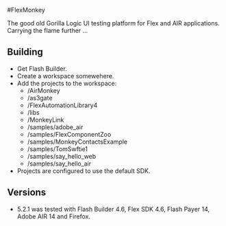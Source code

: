 #FlexMonkey

The good old Gorilla Logic UI testing platform for Flex and AIR applications. Carrying the flame further ...

## Building

- Get Flash Builder.
- Create a workspace somewehere. 
- Add the projects to the workspace:
    - /AirMonkey
    - /as3gate
    - /FlexAutomationLibrary4
    - /libs
    - /MonkeyLink
    - /samples/adobe_air
    - /samples/FlexComponentZoo
    - /samples/MonkeyContactsExample
    - /samples/TomSwftie1
    - /samples/say_hello_web
    - /samples/say_hello_air
- Projects are configured to use the default SDK.

## Versions

- 5.2.1 was tested with Flash Builder 4.6, Flex SDK 4.6, Flash Payer 14, Adobe AIR 14 and Firefox. 